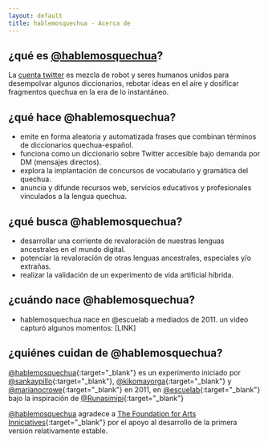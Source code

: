 ```yaml
---
layout: default
title: hablemosquechua - Acerca de
---
```

## ¿qué es [@hablemosquechua](https://twitter.com/hablemosquechua)?
La [cuenta twitter](https://twitter.com/hablemosquechua) es mezcla de robot y seres humanos unidos para desempolvar algunos diccionarios, rebotar ideas en el aire y dosificar fragmentos quechua en la era de lo instantáneo.

## ¿qué hace @hablemosquechua?

* emite en forma aleatoria y automatizada frases que combinan términos de diccionarios quechua-español. 
* funciona como un diccionario sobre Twitter accesible bajo demanda por DM (mensajes directos). 
* explora la implantación de concursos de vocabulario y gramática del quechua. 
* anuncia y difunde recursos web, servicios educativos y profesionales vinculados a la lengua quechua. 

## ¿qué busca @hablemosquechua?

- desarrollar una corriente de revaloración de nuestras lenguas ancestrales en el mundo digital.
- potenciar la revaloración de otras lenguas ancestrales, especiales y/o extrañas.
- realizar la validación de un experimento de vida artificial híbrida.

## ¿cuándo nace @hablemosquechua?

- hablemosquechua nace en @escuelab a mediados de 2011. un video capturó algunos momentos: [LINK]

## ¿quiénes cuidan de @hablemosquechua?
[@hablemosquechua](https://twitter.com/hablemosquechua){:target="_blank"} es un experimento iniciado por
[@sankaypillo](https://twitter.com/sankaypillo){:target="_blank"},
[@kikomayorga](https://twitter.com/kikomayorga){:target="_blank"}
y [@marianocrowe](https://twitter.com/marianocrowe){:target="_blank"} en 2011, en
[@escuelab](https://twitter.com/escuelab){:target="_blank"} bajo la inspiración de
[@Runasimipi](https://twitter.com/Runasimipi){:target="_blank"}

[@hablemosquechua](https://twitter.com/hablemosquechua) agradece a
[The Foundation for Arts Inniciatives](http://www.ffaiarts.net){:target="_blank"}
por el apoyo al desarrollo de la primera versión relativamente estable.
